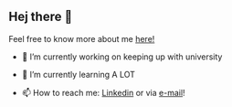 ## Hej there 👋

Feel free to know more about me [here!](www.casemiromjm.github.io)

- 🔭 I’m currently working on keeping up with university
- 🌱 I’m currently learning A LOT
- 📫 How to reach me: [Linkedin](www.linkedin.com/in/casemiromjm) or via [e-mail](mailto:casemiromelojorge@gmail.com)!

  <!--
  quero add aquelas coisinhas legais de readme
  -->

<!--
**casemiromjm/casemiromjm** is a ✨ _special_ ✨ repository because its `README.md` (this file) appears on your GitHub profile.

Here are some ideas to get you started:

- 🔭 I’m currently working on ...
- 🌱 I’m currently learning ...
- 👯 I’m looking to collaborate on ...
- 🤔 I’m looking for help with ...
- 💬 Ask me about ...
- 📫 How to reach me: ...
- 😄 Pronouns: ...
- ⚡ Fun fact: ...
-->
